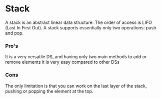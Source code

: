 # Stack

A stack is an abstract linear data structure. The order of access is LIFO (Last In First Out).
A stack supports essentially only two operations: push and pop.

### Pro's

It is a very versatile DS, and having only two main methods to add or remove elements it is very easy compared to other DSs

### Cons

The only limitation is that you can work on the last layer of the stack, pushing or popping the element at the top.